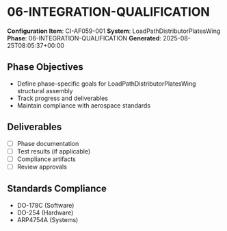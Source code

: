 # 06-INTEGRATION-QUALIFICATION

**Configuration Item**: CI-AF059-001
**System**: LoadPathDistributorPlatesWing
**Phase**: 06-INTEGRATION-QUALIFICATION
**Generated**: 2025-08-25T08:05:37+00:00

## Phase Objectives
- Define phase-specific goals for LoadPathDistributorPlatesWing structural assembly
- Track progress and deliverables
- Maintain compliance with aerospace standards

## Deliverables
- [ ] Phase documentation
- [ ] Test results (if applicable)
- [ ] Compliance artifacts
- [ ] Review approvals

## Standards Compliance
- DO-178C (Software)
- DO-254 (Hardware)
- ARP4754A (Systems)

